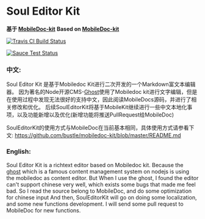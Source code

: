 # Soul Editor Kit
**基于 [MobileDoc-kit](https://github.com/bustle/mobiledoc-kit)**
**Based on [MobileDoc-kit](https://github.com/bustle/mobiledoc-kit)** 

[![Travis CI Build Status](https://travis-ci.org/bustle/mobiledoc-kit.svg?branch=master)](https://travis-ci.org/bustle/mobiledoc-kit)

[![Sauce Test Status](https://saucelabs.com/browser-matrix/mobiledoc-kit.svg)](https://saucelabs.com/u/mobiledoc-kit)

### 中文:
Soul Editor Kit 是基于Mobiledoc Kit进行二次开发的一个Markdown富文本编辑器。
因为著名的Node开源CMS-[Ghost](http://docs.ghost.org)使用了Mobiledoc kit进行文字编辑，但是在使用过程中发现无法很好的支持中文，因此阅读MobileDocs源码，并进行了相关修改和优化。
后续SoulEditorKit将基于MobileKit继续进行一些中文本地化事项，以及功能新增以及优化(新增功能将推送PullRequest给MobileDoc)

SoulEditorKit的使用方式与MobileDoc在当前基本相同，具体使用方式请参看下文:
https://github.com/bustle/mobiledoc-kit/blob/master/README.md

### English:
Soul Editor Kit is a richtext editor based on Mobiledoc kit.
Because the [ghost](http://docs.ghost.org) which is a famous content management system on nodejs is using the mobiledoc as content editor. But When I use the ghost, I found the editor can't support chinese very well, which exists some bugs that made me feel bad. So I read the source belong to MobileDoc, and do some optimization for chinese input
And then, SoulEditorKit will go on doing some localization, and some new functions development. I will send some pull request to MobileDoc for new functions.